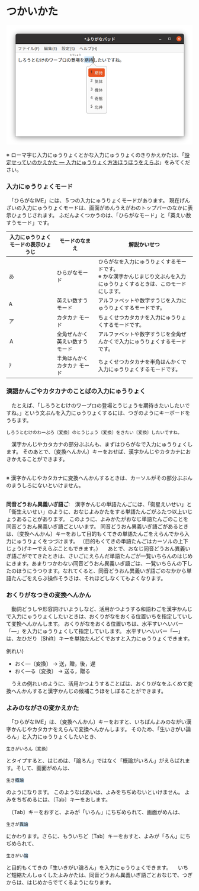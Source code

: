 # つかいかた

![￹漢字￺かんじ￻を￹入力￺にゅうりょく￻しているときのようす](screenshot.png)

※ ローマ￹字￺じ￻￹入力￺にゅうりょく￻とかな￹入力￺にゅうりょく￻のきりかえかたは、「[￹設定￺せってい￻のかえかた ― ￹入力￺にゅうりょく￻￹方法￺ほうほう￻をえらぶ](settings.html#layout)」をみてください。

### ￹入力￺にゅうりょく￻モード

　「ひらがなIME」には、５つの￹入力￺にゅうりょく￻モードがあります。
￹現在￺げんざい￻の￹入力￺にゅうりょく￻モードは、￹画面￺がめん￻うえがわのトップバーのなかに￹表示￺ひょうじ￻されます。
ふだんよくつかうのは、「ひらがなモード」と「￹英￺えい￻￹数￺すう￻モード」です。

￹入力￺にゅうりょく￻モードの￹表示￺ひょうじ￻ | モードのなまえ | ￹解説￺かいせつ￻
---|---|---
あ | ひらがなモード | ひらがなを￹入力￺にゅうりょく￻するモードです。<br>※ かな￹漢字￺かんじ￻まじり￹文￺ぶん￻を￹入力￺にゅうりょく￻するときは、このモードにします。
A | ￹英￺えい￻￹数￺すう￻モード | アルファベットや￹数字￺すうじ￻を￹入力￺にゅうりょく￻するモードです。
ア | カタカナ モード | ちょくせつカタカナを￹入力￺にゅうりょく￻するモードです。
Ａ | ￹全角￺ぜんかく￻￹英￺えい￻￹数￺すう￻モード | アルファベットや￹数字￺すうじ￻を￹全角￺ぜんかく￻で￹入力￺にゅうりょく￻するモードです。
ｱ | ￹半角￺はんかく￻カタカナ モード | ちょくせつカタカナを￹半角￺はんかく￻で￹入力￺にゅうりょく￻するモードです。

### ￹漢語￺かんご￻やカタカナのことばの￹入力￺にゅうりょく￻

　たとえば、「しろうとむけのワープロの￹登場￺とうじょう￻を￹期待￺きたい￻したいですね。」という￹文￺ぶん￻を￹入力￺にゅうりょく￻するには、つぎのようにキーボードをうちます。
```
しろうとむけのわーぷろ〔変換〕のとうじょう〔変換〕をきたい〔変換〕したいですね。
```
　￹漢字￺かんじ￻やカタカナの￹部分￺ぶぶん￻も、まずはひらがなで￹入力￺にゅうりょく￻します。
そのあとで、〔￹変換￺へんかん￻〕キーをおせば、￹漢字￺かんじ￻やカタカナにおきかえることができます。

<br>※ ￹漢字￺かんじ￻やカタカナに￹変換￺へんかん￻するときは、カーソルがその￹部分￺ぶぶん￻のまうしろにないといけません。

<br>**￹同音￺どうおん￻￹異義￺いぎ￻￹語￺ご￻**:　￹漢字￺かんじ￻の￹単語￺たんご￻には、「￹衛星￺えいせい￻」と「￹衛生￺えいせい￻」のように、おなじよみかたをする￹単語￺たんご￻がふたつ￹以上￺いじょう￻あることがあります。
このように、よみかたがおなじ￹単語￺たんご￻のことを￹同音￺どうおん￻￹異義￺いぎ￻￹語￺ご￻といいます。
￹同音￺どうおん￻￹異義￺いぎ￻￹語￺ご￻があるときは、〔￹変換￺へんかん￻〕キーをおして￹目的￺もくてき￻の￹単語￺たんご￻をえらんでから￹入力￺にゅうりょく￻をつづけます。
（￹目的￺もくてき￻の￹単語￺たんご￻はカーソルの￹上下￺じょうげ￻キーでえらぶこともできます。）
　あとで、おなじ￹同音￺どうおん￻￹異義￺いぎ￻￹語￺ご￻がでてきたときは、さいごにえらんだ￹単語￺たんご￻が￹一覧￺いちらん￻のはじめにきます。あまりつかわない￹同音￺どうおん￻￹異義￺いぎ￻￹語￺ご￻は、￹一覧￺いちらん￻の￹下￺した￻のほうにうつります。なれてくると、￹同音￺どうおん￻￹異義￺いぎ￻￹語￺ご￻のなかから￹単語￺たんご￻をえらぶ￹操作￺そうさ￻は、それほどしなくてもよくなります。

### おくりがなつきの￹変換￺へんかん￻

　￹動詞￺どうし￻や￹形容詞￺けいようし￻など、￹活用￺かつよう￻する￹和語￺わご￻を￹漢字￺かんじ￻で￹入力￺にゅうりょく￻したいときは、おくりがなをおくる￹位置￺いち￻を￹指定￺してい￻して￹変換￺へんかん￻します。
おくりがなをおくる￹位置￺いち￻は、￹水平￺すいへい￻バー「―」を￹入力￺にゅうりょく￻して￹指定￺してい￻します。
￹水平￺すいへい￻バー「―」は、￹左￺ひだり￻〔Shift〕キーを￹単独￺たんどく￻でおすと￹入力￺にゅうりょく￻できます。

￹例￺れい￻)

- おく―〔変換〕 → 送，贈，後，遅
- おく―る〔変換〕 → 送る，贈る

　うえの￹例￺れい￻のように、￹活用￺かつよう￻することばは、おくりがなをふくめて￹変換￺へんかん￻すると￹漢字￺かんじ￻の￹候補￺こうほ￻をしぼることができます。

### よみのながさの￹変￺か￻えかた

　「ひらがなIME」は、〔￹変換￺へんかん￻〕キーをおすと、いちばんよみのながい￹漢字￺かんじ￻やカタカナをえらんで￹変換￺へんかん￻します。
そのため、「￹生￺い￻きがい￹論￺ろん￻」と￹入力￺にゅうりょく￻したいとき、

    生きがいろん〔変換〕

とタイプすると、はじめは、「￹論￺ろん￻」ではなく「￹概論￺がいろん￻」がえらばれます。そして、￹画面￺がめん￻は、

<pre><code>生き<span style="background-color:#d1eaff">概論</span></code></pre>

のようになります。
このようなばあいは、よみをちぢめないといけません。
よみをちぢめるには、〔Tab〕キーをおします。

　〔Tab〕キーをおすと、よみが「いろん」にちぢめられて、￹画面￺がめん￻は、

<pre><code>生きが<span style="background-color:#d1eaff">異論</span></code></pre>

にかわります。さらに、もういちど〔Tab〕キーをおすと、よみが「ろん」にちぢめられて、

<pre><code>生きがい<span style="background-color:#d1eaff">論</span></code></pre>

と￹目的￺もくてき￻の「￹生￺い￻きがい￹論￺ろん￻」を￹入力￺にゅうりょく￻できます。
　いちど￹短縮￺たんしゅく￻したよみかたは、￹同音￺どうおん￻￹異義￺いぎ￻￹語￺ご￻とおなじで、つぎからは、はじめからでてくるようになります。
